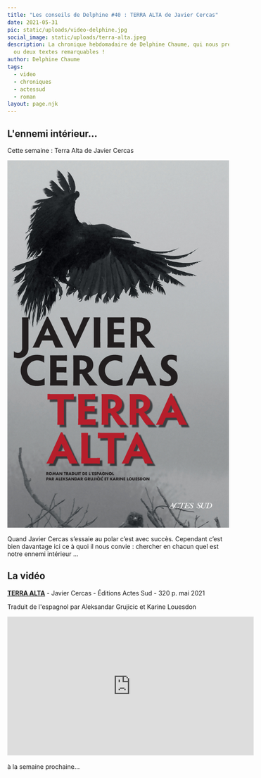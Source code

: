 ```yaml
---
title: "Les conseils de Delphine #40 : TERRA ALTA de Javier Cercas"
date: 2021-05-31
pic: static/uploads/video-delphine.jpg
social_image: static/uploads/terra-alta.jpeg
description: La chronique hebdomadaire de Delphine Chaume, qui nous présente un
  ou deux textes remarquables !
author: Delphine Chaume
tags:
  - video
  - chroniques
  - actessud
  - roman
layout: page.njk
---
```

## L'ennemi intérieur...

Cette semaine : Terra Alta de Javier Cercas

![Couverture fond gris, un corbeau noir aux ailes déployées prend son envol et en occupe tout le haut, le nom de l'auteur sur deux lignes en grands caractères gras noirs, et le titre sur deux lignes, en-dessous, meme police que le nom de l'auteur mais lettres rouges. Puis les noms des deux traductrices en caractères plus petits sur deux lignes également, et, pour finir, la maison d'édition, Actes Sud, en blanc, dans le coin inférieur droit.](static/uploads/terra-alta.jpeg "Terra Alta")

Quand Javier Cercas s’essaie au polar c’est avec succès. Cependant c’est bien davantage ici ce à quoi il nous convie : chercher en chacun quel est notre ennemi intérieur ... 

## La vidéo

**[TERRA ALTA](https://www.actes-sud.fr/catalogue/terra-alta)** - Javier Cercas - Éditions Actes Sud - 320 p. mai 2021

Traduit de l'espagnol par Aleksandar Grujicic et Karine Louesdon

<iframe width="560" height="315" src="https://www.youtube-nocookie.com/embed/Y86BK0TMx3E" title="YouTube video player" frameborder="0" allow="accelerometer; autoplay; clipboard-write; encrypted-media; gyroscope; picture-in-picture" allowfullscreen></iframe>

à la semaine prochaine...